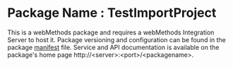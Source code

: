 # Package Name : TestImportProject
This is a webMethods package and requires a webMethods Integration Server to host it. Package versioning and configuration can be found in the package [manifest](./TestImportProject/manifest.v3) file. Service and API documentation is available on the package's home page http://&lt;server&gt;:&lt;port&gt;/&lt;packagename>.